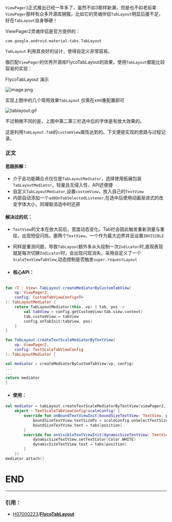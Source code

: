 `ViewPager2`正式推出已经一年多了，虽然不如3那样新潮，但是也不如老前辈`ViewPager`那样有众多开源库拥簇，比如它的灵魂伴侣`TabLayout`明显后援不足，好在`TabLayout`自身够硬！

ViewPager2灵魂伴侣是官方提供的：
```
com.google.android.material.tabs.TabLayout
```
`TabLayout` 利用其良好的设计，使得自定义非常容易。

像匹配`ViewPager`的优秀开源库FlycoTabLayout的效果，使用`TabLayout`都能比较容易的实现：

FlycoTabLayout 演示

![image.png](https://p6-juejin.byteimg.com/tos-cn-i-k3u1fbpfcp/c563e436c4344814b6b0378967696edf~tplv-k3u1fbpfcp-watermark.image?)

实现上图中的几个常用效果`TabLayout` 仅需在xml重配置即可


![tablayout.gif](https://p3-juejin.byteimg.com/tos-cn-i-k3u1fbpfcp/8e237249806744b98d0acb2f459aed1d~tplv-k3u1fbpfcp-watermark.image?)

不过稍微不同的是，上图中第二第三栏选中后的字体是有放大效果的。

这是利用`TabLayout.Tab`的`customView`属性达到的。下文便是实现的思路与过程记录。


### 正文

 #### 思路拆解：
* 介于此功能耦合点仅仅是`TabLayoutMediator`，选择使用拓展包装`TabLayoutMediator`，轻量且无侵入性，API还便捷
* 自定义`TabLayoutMediator`,设置`customView`，放入自己的`TextView`
* 内部自动添加一个`addOnTabSelectedListener`,在选中后使用动画渐进式的改变字体大小，同理取消选中时还原

#### 解决过的坑：
* `TextView`的文本在放大前后，宽度动态变化。Tab栏会因此触发重新测量与重绘，出现短促闪烁。塞两个`TextView`，一个作为最大边界并且设置`INVISIBLE`
* 同样是重测问题，导致`TabLayout`额外多从头绘制一次`Indicator`时,直观表现就是每次切换`Indicator`时，会出现闪现消失。采用自定义了一个`ScaleTexViewTabView`,动态控制是否触发`super.requestLayout`

* #### 核心API：
```Kotlin

fun <T : View> TabLayout.createMediatorByCustomTabView(
    vp: ViewPager2,
    config: CustomTabViewConfig<T>
): TabLayoutMediator {
    return TabLayoutMediator(this, vp) { tab, pos ->
        val tabView = config.getCustomView(tab.view.context)
        tab.customView = tabView
        config.onTabInit(tabView, pos)
    }
}

fun TabLayout.createTextScaleMediatorByTextView(
    vp: ViewPager2,
    config: TextScaleTabViewConfig
): TabLayoutMediator {

val mediator = createMediatorByCustomTabView(vp, config)
...
...
return mediator
}
```
* #### 使用：
```Kotlin
val mediator = tabLayout.createTextScaleMediatorByTextView(viewPager2,
    object : TextScaleTabViewConfig(scaleConfig) {
        override fun onBoundTextViewInit(boundSizeTextView: TextView, position: Int) {
            boundSizeTextView.textSizePx = scaleConfig.onSelectTextSize
            boundSizeTextView.text = tabs[position]
        }
        override fun onVisibleTextViewInit(dynamicSizeTextView: TextView, position: Int) {
            dynamicSizeTextView.setTextColor(Color.WHITE)
            dynamicSizeTextView.text = tabs[position]
        }
    })
mediator.attach()
```


# END
***
### 引用：
* [H07000223](https://github.com/H07000223)/**[FlycoTabLayout](https://github.com/H07000223/FlycoTabLayout)**